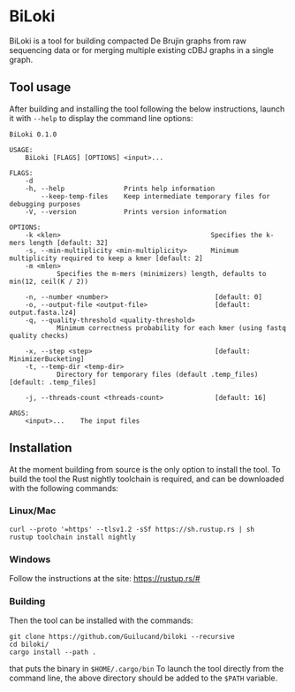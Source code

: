 # BiLoki

BiLoki is a tool for building compacted De Brujin graphs from raw sequencing data or for merging multiple existing cDBJ graphs in a single graph.

## Tool usage

After building and installing the tool following the below instructions, launch it with ```--help``` to display the command line options:
```
BiLoki 0.1.0

USAGE:
    BiLoki [FLAGS] [OPTIONS] <input>...

FLAGS:
    -d                       
    -h, --help               Prints help information
        --keep-temp-files    Keep intermediate temporary files for debugging purposes
    -V, --version            Prints version information

OPTIONS:
    -k <klen>                                      Specifies the k-mers length [default: 32]
    -s, --min-multiplicity <min-multiplicity>      Minimum multiplicity required to keep a kmer [default: 2]
    -m <mlen>
            Specifies the m-mers (minimizers) length, defaults to min(12, ceil(K / 2))

    -n, --number <number>                           [default: 0]
    -o, --output-file <output-file>                 [default: output.fasta.lz4]
    -q, --quality-threshold <quality-threshold>
            Minimum correctness probability for each kmer (using fastq quality checks)

    -x, --step <step>                               [default: MinimizerBucketing]
    -t, --temp-dir <temp-dir>
            Directory for temporary files (default .temp_files) [default: .temp_files]

    -j, --threads-count <threads-count>             [default: 16]

ARGS:
    <input>...    The input files

```


## Installation
At the moment building from source is the only option to install the tool.
To build the tool the Rust nightly toolchain is required, and can be downloaded with the following commands:

### Linux/Mac

```
curl --proto '=https' --tlsv1.2 -sSf https://sh.rustup.rs | sh
rustup toolchain install nightly

```

### Windows
Follow the instructions at the site:
https://rustup.rs/#

### Building

Then the tool can be installed with the commands:
```
git clone https://github.com/Guilucand/biloki --recursive
cd biloki/
cargo install --path .
```
that puts the binary in ```$HOME/.cargo/bin```
To launch the tool directly from the command line, the above directory should be added to the ```$PATH``` variable. 

